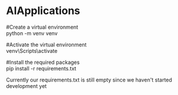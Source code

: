 # AIApplications  
#Create a virtual environment  
python -m venv venv  

#Activate the virtual environment  
venv\Scripts\activate  

#Install the required packages  
pip install -r requirements.txt  

Currently our requirements.txt is still empty since we haven't started development yet